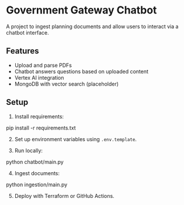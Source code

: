 # Government Gateway Chatbot

A project to ingest planning documents and allow users to interact via a chatbot interface.

## Features

- Upload and parse PDFs
- Chatbot answers questions based on uploaded content
- Vertex AI integration
- MongoDB with vector search (placeholder)

## Setup

1. Install requirements:

pip install -r requirements.txt

2. Set up environment variables using `.env.template`.

3. Run locally:

python chatbot/main.py

4. Ingest documents:

python ingestion/main.py

5. Deploy with Terraform or GitHub Actions.
